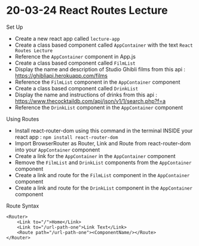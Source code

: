 # 20-03-24 React Routes Lecture

Set Up
- Create a new react app called `lecture-app`
- Create a class based component called `AppContainer` with the text `React Routes Lecture`
- Reference the `AppContainer` component in App.js
- Create a class based component called `FilmList`
- Display the name and description of Studio Ghibli films from this api : https://ghibliapi.herokuapp.com/films 
- Reference the `FilmList` component in the `AppContainer` component
- Create a class based component called `DrinkList`
- Display the name and instructions of drinks from this api : https://www.thecocktaildb.com/api/json/v1/1/search.php?f=a
- Reference the `DrinkList` component in the `AppContainer` component

Using Routes
- Install react-router-dom using this command in the terminal INSIDE your react app : `npm install react-router-dom`
- Import BrowserRouter as Router, Link and Route from react-router-dom into your `AppContainer` component
- Create a link for the `AppContainer` in the `AppContainer` component
- Remove the `FilmList` and `DrinkList` components from the `AppContainer` component
- Create a link and route for the `FilmList` component in the `AppContainer` component
- Create a link and route for the `DrinkList` component in the `AppContainer` component

Route Syntax
````JSX
<Router>
    <Link to="/">Home</Link> 
    <Link to="/url-path-one">Link Text</Link>
    <Route path="/url-path-one"><ComponentName/></Route>
</Router>
````